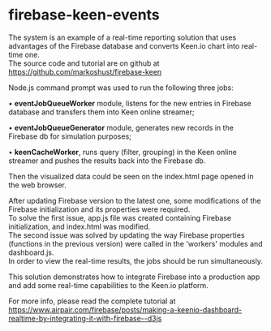 # firebase-keen-events

The system is an example of a real-time reporting solution that uses advantages of the Firebase database and converts Keen.io chart into real-time one.<br/>
The source code and tutorial are on github at https://github.com/markoshust/firebase-keen
<p> 
Node.js command prompt was used to run the following three jobs:<br/>
<p>•	<b>eventJobQueueWorker</b> module, listens for the new entries in Firebase database and transfers them into Keen online streamer;</p>
<p>•	<b>eventJobQueueGenerator</b> module, generates new records in the Firebase db for simulation purposes;</p>
<p>•	<b>keenCacheWorker</b>, runs query (filter, grouping) in the Keen online streamer and pushes the results back into the Firebase db.</p> 
Then the visualized data could be seen on the index.html page opened in the web browser.
</p>
 
After updating Firebase version to the latest one, some modifications of the Firebase initialization and its properties were required.<br/>
To solve the first issue, app.js file was created containing Firebase initialization, and index.html was modified.<br/>
The second issue was solved by updating the way Firebase properties (functions in the previous version) were called in the 'workers' modules and dashboard.js.<br/>
In order to view the real-time results, the jobs should be run simultaneously.
 
This solution demonstrates how to integrate Firebase into a production app and add some real-time capabilities to the Keen.io platform.

For more info, please read the complete tutorial at https://www.airpair.com/firebase/posts/making-a-keenio-dashboard-realtime-by-integrating-it-with-firebase--d3js


